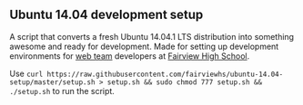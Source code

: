 ## Ubuntu 14.04 development setup

A script that converts a fresh Ubuntu 14.04.1 LTS distribution into something awesome and ready for development. Made for setting up development environments for [web team](https://github.com/fairviewhs) developers at [Fairview High School](https://www.fairviewhs.org/).

Use `curl https://raw.githubusercontent.com/fairviewhs/ubuntu-14.04-setup/master/setup.sh > setup.sh && sudo chmod 777 setup.sh && ./setup.sh` to run the script.

